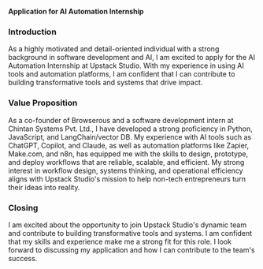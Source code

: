 **Application for AI Automation Internship**
### **Introduction**

As a highly motivated and detail-oriented individual with a strong background in software development and AI, I am excited to apply for the AI Automation Internship at Upstack Studio. With my experience in using AI tools and automation platforms, I am confident that I can contribute to building transformative tools and systems that drive impact.

### **Value Proposition**

As a co-founder of Browserous and a software development intern at Chintan Systems Pvt. Ltd., I have developed a strong proficiency in Python, JavaScript, and LangChain/vector DB. My experience with AI tools such as ChatGPT, Copilot, and Claude, as well as automation platforms like Zapier, Make.com, and n8n, has equipped me with the skills to design, prototype, and deploy workflows that are reliable, scalable, and efficient. My strong interest in workflow design, systems thinking, and operational efficiency aligns with Upstack Studio's mission to help non-tech entrepreneurs turn their ideas into reality.

### **Closing**

I am excited about the opportunity to join Upstack Studio's dynamic team and contribute to building transformative tools and systems. I am confident that my skills and experience make me a strong fit for this role. I look forward to discussing my application and how I can contribute to the team's success.